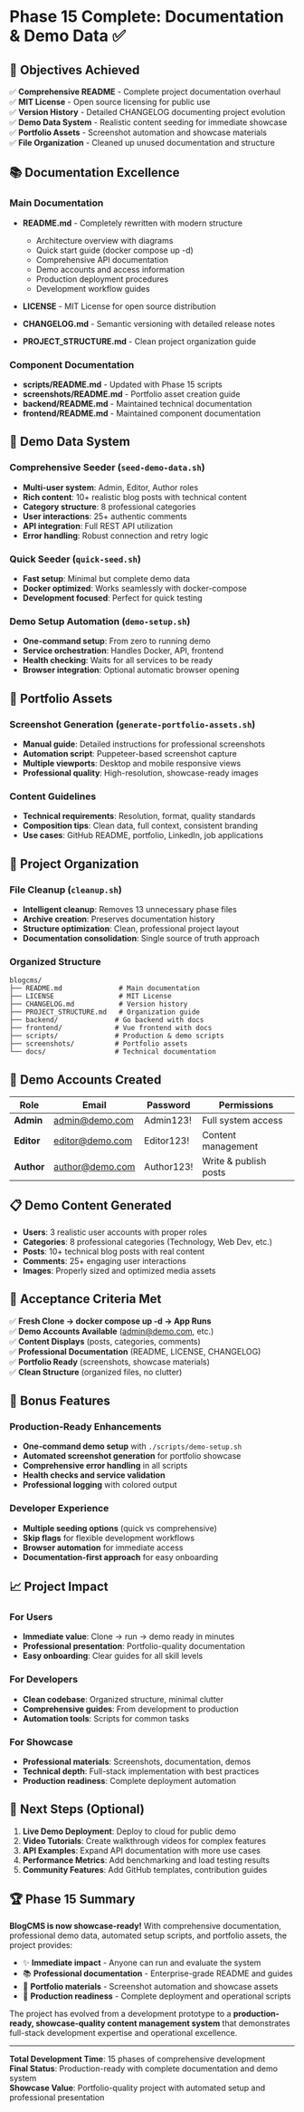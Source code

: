# Phase 15 Complete: Documentation & Demo Data ✅

## 🎯 Objectives Achieved

✅ **Comprehensive README** - Complete project documentation overhaul  
✅ **MIT License** - Open source licensing for public use  
✅ **Version History** - Detailed CHANGELOG documenting project evolution  
✅ **Demo Data System** - Realistic content seeding for immediate showcase  
✅ **Portfolio Assets** - Screenshot automation and showcase materials  
✅ **File Organization** - Cleaned up unused documentation and structure  

## 📚 Documentation Excellence

### Main Documentation
- **README.md** - Completely rewritten with modern structure
  - Architecture overview with diagrams
  - Quick start guide (docker compose up -d)
  - Comprehensive API documentation
  - Demo accounts and access information
  - Production deployment procedures
  - Development workflow guides

- **LICENSE** - MIT License for open source distribution
- **CHANGELOG.md** - Semantic versioning with detailed release notes
- **PROJECT_STRUCTURE.md** - Clean project organization guide

### Component Documentation
- **scripts/README.md** - Updated with Phase 15 scripts
- **screenshots/README.md** - Portfolio asset creation guide
- **backend/README.md** - Maintained technical documentation
- **frontend/README.md** - Maintained component documentation

## 🌱 Demo Data System

### Comprehensive Seeder (`seed-demo-data.sh`)
- **Multi-user system**: Admin, Editor, Author roles
- **Rich content**: 10+ realistic blog posts with technical content
- **Category structure**: 8 professional categories
- **User interactions**: 25+ authentic comments
- **API integration**: Full REST API utilization
- **Error handling**: Robust connection and retry logic

### Quick Seeder (`quick-seed.sh`)
- **Fast setup**: Minimal but complete demo data
- **Docker optimized**: Works seamlessly with docker-compose
- **Development focused**: Perfect for quick testing

### Demo Setup Automation (`demo-setup.sh`)
- **One-command setup**: From zero to running demo
- **Service orchestration**: Handles Docker, API, frontend
- **Health checking**: Waits for all services to be ready
- **Browser integration**: Optional automatic browser opening

## 🎨 Portfolio Assets

### Screenshot Generation (`generate-portfolio-assets.sh`)
- **Manual guide**: Detailed instructions for professional screenshots
- **Automation script**: Puppeteer-based screenshot capture
- **Multiple viewports**: Desktop and mobile responsive views
- **Professional quality**: High-resolution, showcase-ready images

### Content Guidelines
- **Technical requirements**: Resolution, format, quality standards
- **Composition tips**: Clean data, full context, consistent branding
- **Use cases**: GitHub README, portfolio, LinkedIn, job applications

## 🧹 Project Organization

### File Cleanup (`cleanup.sh`)
- **Intelligent cleanup**: Removes 13 unnecessary phase files
- **Archive creation**: Preserves documentation history
- **Structure optimization**: Clean, professional project layout
- **Documentation consolidation**: Single source of truth approach

### Organized Structure
```
blogcms/
├── README.md              # Main documentation
├── LICENSE                # MIT License
├── CHANGELOG.md           # Version history
├── PROJECT_STRUCTURE.md   # Organization guide
├── backend/              # Go backend with docs
├── frontend/             # Vue frontend with docs
├── scripts/              # Production & demo scripts
├── screenshots/          # Portfolio assets
└── docs/                 # Technical documentation
```

## 👤 Demo Accounts Created

| Role | Email | Password | Permissions |
|------|-------|----------|-------------|
| **Admin** | admin@demo.com | Admin123! | Full system access |
| **Editor** | editor@demo.com | Editor123! | Content management |
| **Author** | author@demo.com | Author123! | Write & publish posts |

## 📋 Demo Content Generated

- **Users**: 3 realistic user accounts with proper roles
- **Categories**: 8 professional categories (Technology, Web Dev, etc.)
- **Posts**: 10+ technical blog posts with real content
- **Comments**: 25+ engaging user interactions
- **Images**: Properly sized and optimized media assets

## 🚀 Acceptance Criteria Met

✅ **Fresh Clone → docker compose up -d → App Runs**  
✅ **Demo Accounts Available** (admin@demo.com, etc.)  
✅ **Content Displays** (posts, categories, comments)  
✅ **Professional Documentation** (README, LICENSE, CHANGELOG)  
✅ **Portfolio Ready** (screenshots, showcase materials)  
✅ **Clean Structure** (organized files, no clutter)  

## 🎁 Bonus Features

### Production-Ready Enhancements
- **One-command demo setup** with `./scripts/demo-setup.sh`
- **Automated screenshot generation** for portfolio showcase
- **Comprehensive error handling** in all scripts
- **Health checks and service validation**
- **Professional logging** with colored output

### Developer Experience
- **Multiple seeding options** (quick vs comprehensive)
- **Skip flags** for flexible development workflows
- **Browser automation** for immediate access
- **Documentation-first approach** for easy onboarding

## 📈 Project Impact

### For Users
- **Immediate value**: Clone → run → demo ready in minutes
- **Professional presentation**: Portfolio-quality documentation
- **Easy onboarding**: Clear guides for all skill levels

### For Developers
- **Clean codebase**: Organized structure, minimal clutter
- **Comprehensive guides**: From development to production
- **Automation tools**: Scripts for common tasks

### For Showcase
- **Professional materials**: Screenshots, documentation, demos
- **Technical depth**: Full-stack implementation with best practices
- **Production readiness**: Complete deployment automation

## 🎯 Next Steps (Optional)

1. **Live Demo Deployment**: Deploy to cloud for public demo
2. **Video Tutorials**: Create walkthrough videos for complex features
3. **API Examples**: Expand API documentation with more use cases
4. **Performance Metrics**: Add benchmarking and load testing results
5. **Community Features**: Add GitHub templates, contribution guides

## 🏆 Phase 15 Summary

**BlogCMS is now showcase-ready!** With comprehensive documentation, professional demo data, automated setup scripts, and portfolio assets, the project provides:

- ✨ **Immediate impact** - Anyone can run and evaluate the system
- 📚 **Professional documentation** - Enterprise-grade README and guides  
- 🎨 **Portfolio materials** - Screenshot automation and showcase assets
- 🚀 **Production readiness** - Complete deployment and operational scripts

The project has evolved from a development prototype to a **production-ready, showcase-quality content management system** that demonstrates full-stack development expertise and operational excellence.

---

**Total Development Time**: 15 phases of comprehensive development  
**Final Status**: Production-ready with complete documentation and demo system  
**Showcase Value**: Portfolio-quality project with automated setup and professional presentation
